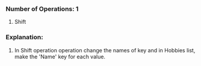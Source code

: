 ### Number of Operations: 1

1. Shift

### Explanation:

1. In Shift operation operation change the names of key and in Hobbies list, make the 'Name' key for each value.